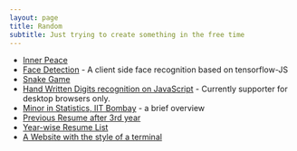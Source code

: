 ```yaml
---
layout: page
title: Random
subtitle: Just trying to create something in the free time
---
```


- [Inner Peace](blank)
- [Face Detection](facemesh) - A client side face recognition based on tensorflow-JS
- [Snake Game](https://rupesh.info/snakeJS/)
- [Hand Written Digits recognition on JavaScript](https://rupesh.info/mnist-on-browser/full_demo/) - Currently supporter for desktop browsers only.
- [Minor in Statistics, IIT Bombay](https://rupesh.info/stats-minor-iitb) - a brief overview
- [Previous Resume after 3rd year](https://rupesh.info/assets/img/Resume_iitb.pdf)
- [Year-wise Resume List](https://www.cse.iitb.ac.in/~rupesh/resumeList.htm)
- [A Website with the style of a terminal](https://rupesh.info/termWeb/)
